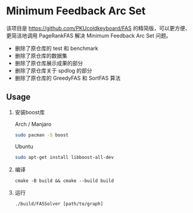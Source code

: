 # Minimum Feedback Arc Set

该项目是 https://github.com/PKUcoldkeyboard/FAS 的精简版，可以更方便、更简洁地调用 PageRankFAS 解决 Minimum Feedback Arc Set 问题。

- 删除了原仓库的 test 和 benchmark
- 删除了原仓库的数据集
- 删除了原仓库展示成果的部分
- 删除了原仓库关于 spdlog 的部分
- 删除了原仓库的 GreedyFAS 和 SortFAS 算法

## Usage

1. 安装boost库

   Arch / Manjaro

   ```Bash
   sudo pacman -S boost
   ```

   Ubuntu

   ```Bash
   sudo apt-get install libboost-all-dev
   ```

2. 编译

   ```
   cmake -B build && cmake --build build
   ```

3. 运行

   ```
   ./build/FASSolver [path/to/graph]
   ```